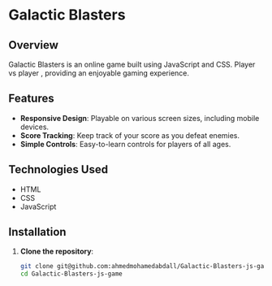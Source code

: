 # Galactic Blasters

## Overview
Galactic Blasters is an online game built using JavaScript and CSS. Player vs player , providing an enjoyable gaming experience.

## Features

- **Responsive Design**: Playable on various screen sizes, including mobile devices.
- **Score Tracking**: Keep track of your score as you defeat enemies.
- **Simple Controls**: Easy-to-learn controls for players of all ages.

## Technologies Used
- HTML
- CSS
- JavaScript

## Installation
1. **Clone the repository**:
   ```bash
   git clone git@github.com:ahmedmohamedabdall/Galactic-Blasters-js-game.git
   cd Galactic-Blasters-js-game
